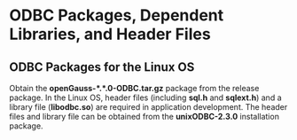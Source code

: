 # ODBC Packages, Dependent Libraries, and Header Files<a name="EN-US_TOPIC_0289900282"></a>

## ODBC Packages for the Linux OS<a name="en-us_topic_0283136978_en-us_topic_0237120406_en-us_topic_0059778054_s4f531225ebb34e5a9d05a3042695060d"></a>

Obtain the  **openGauss-\*.\*.0-ODBC.tar.gz**  package from the release package. In the Linux OS, header files \(including  **sql.h**  and  **sqlext.h**\) and a library file \(**libodbc.so**\) are required in application development. The header files and library file can be obtained from the  **unixODBC-2.3.0**  installation package.


